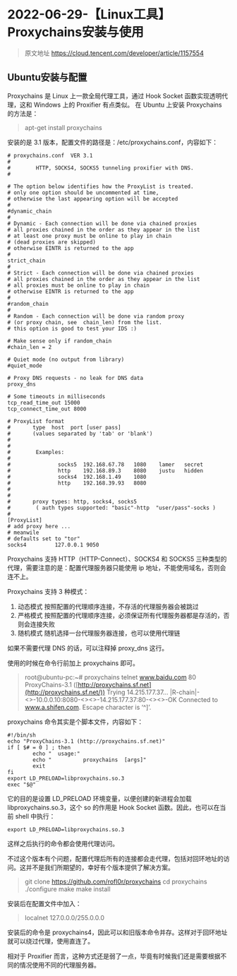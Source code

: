# 2022-06-29-【Linux工具】Proxychains安装与使用

> 原文地址 https://cloud.tencent.com/developer/article/1157554

## Ubuntu安装与配置

Proxychains 是 Linux 上一款全局代理工具，通过 Hook Socket 函数实现透明代理，这和 Windows 上的 Proxifier 有点类似。 在 Ubuntu 上安装 Proxychains 的方法是：

> apt-get install proxychains

安装的是 3.1 版本，配置文件的路径是：/etc/proxychains.conf，内容如下：

```
# proxychains.conf  VER 3.1
#
#        HTTP, SOCKS4, SOCKS5 tunneling proxifier with DNS.
#

# The option below identifies how the ProxyList is treated.
# only one option should be uncommented at time,
# otherwise the last appearing option will be accepted
#
#dynamic_chain
#
# Dynamic - Each connection will be done via chained proxies
# all proxies chained in the order as they appear in the list
# at least one proxy must be online to play in chain
# (dead proxies are skipped)
# otherwise EINTR is returned to the app
#
strict_chain
#
# Strict - Each connection will be done via chained proxies
# all proxies chained in the order as they appear in the list
# all proxies must be online to play in chain
# otherwise EINTR is returned to the app
#
#random_chain
#
# Random - Each connection will be done via random proxy
# (or proxy chain, see  chain_len) from the list.
# this option is good to test your IDS :)

# Make sense only if random_chain
#chain_len = 2

# Quiet mode (no output from library)
#quiet_mode

# Proxy DNS requests - no leak for DNS data
proxy_dns 

# Some timeouts in milliseconds
tcp_read_time_out 15000
tcp_connect_time_out 8000

# ProxyList format
#       type  host  port [user pass]
#       (values separated by 'tab' or 'blank')
#
#
#        Examples:
#
#               socks5  192.168.67.78   1080    lamer   secret
#               http    192.168.89.3    8080    justu   hidden
#               socks4  192.168.1.49    1080
#               http    192.168.39.93   8080
#
#
#       proxy types: http, socks4, socks5
#        ( auth types supported: "basic"-http  "user/pass"-socks )
#
[ProxyList]
# add proxy here ...
# meanwile
# defaults set to "tor"
socks4         127.0.0.1 9050
```

Proxychains 支持 HTTP（HTTP-Connect）、SOCKS4 和 SOCKS5 三种类型的代理，需要注意的是：配置代理服务器只能使用 ip 地址，不能使用域名，否则会连不上。

Proxychains 支持 3 种模式：

1. 动态模式 按照配置的代理顺序连接，不存活的代理服务器会被跳过
2. 严格模式 按照配置的代理顺序连接，必须保证所有代理服务器都是存活的，否则会连接失败
3. 随机模式 随机选择一台代理服务器连接，也可以使用代理链

如果不需要代理 DNS 的话，可以注释掉 proxy_dns 这行。

使用的时候在命令行前加上 proxychains 即可。

> root@ubuntu-pc:~# proxychains telnet www.baidu.com 80 ProxyChains-3.1 ([http://proxychains.sf.net](http://proxychains.sf.net/)) Trying 14.215.177.37… |R-chain|-<>-10.0.0.10:8080-<><>-14.215.177.37:80-<><>-OK Connected to www.a.shifen.com. Escape character is ‘^]’.

proxychains 命令其实是个脚本文件，内容如下：

```
#!/bin/sh
echo "ProxyChains-3.1 (http://proxychains.sf.net)"
if [ $# = 0 ] ; then
        echo "  usage:"
        echo "          proxychains  [args]"
        exit
fi
export LD_PRELOAD=libproxychains.so.3
exec "$@"
```

它的目的是设置 LD_PRELOAD 环境变量，以便创建的新进程会加载 libproxychains.so.3，这个 so 的作用是 Hook Socket 函数。因此，也可以在当前 shell 中执行：

```
export LD_PRELOAD=libproxychains.so.3
```

这样之后执行的命令都会使用代理访问。

不过这个版本有个问题，配置代理后所有的连接都会走代理，包括对回环地址的访问。这并不是我们所期望的，幸好有个版本提供了解决方案。

> git clone https://github.com/rofl0r/proxychains cd proxychains ./configure make make install

安装后在配置文件中加入：

> localnet 127.0.0.0/255.0.0.0

安装后的命令是 proxychains4，因此可以和旧版本命令并存。这样对于回环地址就可以绕过代理，使用直连了。

相对于 Proxifier 而言，这种方式还是弱了一点，毕竟有时候我们还是需要根据不同的情况使用不同的代理服务器。